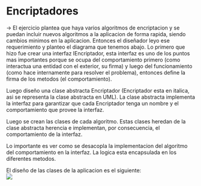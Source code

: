 # Encriptadores
-> El ejercicio plantea que haya varios algoritmos de encriptacion y se puedan incluir nuevos algoritmos a la aplicacion de forma rapida, siendo cambios minimos en la aplicacion. Entonces el diseñador leyo ese requerimiento y planteo el diagrama que tenemos abajo. Lo primero que hizo fue crear una interfaz IEncriptador, esta interfaz es uno de los puntos mas importantes porque se ocupa del comportamiento primero (como interactua una entidad con el exterior, su firma) y luego del funcionamiento (como hace internamente para resolver el problema), entonces define la firma de los metodos (el comportamiento).   
   
Luego diseño una clase abstracta Encriptador (Encriptador esta en italica, asi se representa la clase abstracta en UML). La clase abstracta implementa la interfaz para garantizar que cada Encriptador tenga un nombre y el comportamiento que provee la interfaz.   

Luego se crean las clases de cada algoritmo. Estas clases heredan de la clase abstracta herencia e implementan, por consecuencia, el comportamiento de la interfaz.   

Lo importante es ver como se desacopla la implementacion del algoritmo del comportamiento en la interfaz. La logica esta encapsulada en los diferentes metodos.   
   
El diseño de las clases de la aplicacion es el siguiente:  
![](https://res.cloudinary.com/dkjkgri6x/image/upload/v1693439260/encriptadores_zvgdul.png)